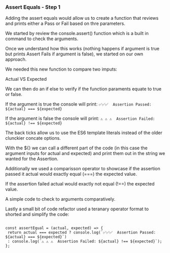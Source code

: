 ### Assert Equals - Step 1

Adding the assert equals would allow us to create a function that reviews and prints either a Pass or Fail based on thre parameters.

We started by review the console.assert() function which is a built in command to check the arguments.

Once we understand how this works (nothing happens if argument is true but prints Assert Fails if argument is false), we started on our own approach.

We needed this new function to compare two imputs:

Actual
VS
Expected

We can then do an if else to verify if the function paraments equate to true or false.

If the argument is true the console will print: 
`✅✅✅  Assertion Passed: ${actual} === ${expected}`

If the argument is false the console will print: 
`⚠️ ⚠️ ⚠️  Assertion Failed: ${actual} !== ${expected}`

The back ticks allow us to use the ES6 template literals instead of the older clunckier concate options.

With the ${} we can call a different part of the code (in this case the argument inputs for actual and expected) and print them out in the string we wanted for the Assertion.

Additionally we used a comparisson operator to showcase if the assertion passed it actual would exactly equal (===) the expected value.

If the assertion failed actual would exactly not equal (!==) the expected value.

A simple code to check to arguments comparatively. 

Lastly a small bit of code refactor used a teranary operator format to shorted and simplify the code:

``` Javascript:

const assertEqual = (actual, expected) => {
 return actual === expected ? console.log(`✅✅✅  Assertion Passed: ${actual} === ${expected}`)
 : console.log(`⚠️ ⚠️ ⚠️  Assertion Failed: ${actual} !== ${expected}`);
};

```